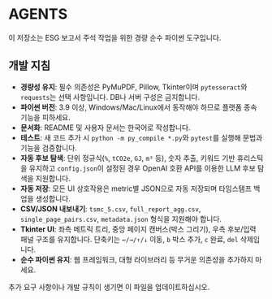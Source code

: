 # AGENTS

이 저장소는 ESG 보고서 주석 작업을 위한 경량 순수 파이썬 도구입니다.

## 개발 지침
- **경량성 유지**: 필수 의존성은 PyMuPDF, Pillow, Tkinter이며 `pytesseract`와 `requests`는 선택 사항입니다. DB나 서버 구성은 금지합니다.
- **파이썬 버전**: 3.9 이상, Windows/Mac/Linux에서 동작해야 하므로 플랫폼 종속 기능을 피하세요.
- **문서화**: README 및 사용자 문서는 한국어로 작성합니다.
- **테스트**: 새 코드 추가 시 `python -m py_compile *.py`와 `pytest`를 실행해 문법과 기능을 검증합니다.
- **자동 후보 탐색**: 단위 정규식(`%`, `tCO2e`, `GJ`, `m³` 등), 숫자 추출, 키워드 기반 휴리스틱을 유지하고 `config.json`이 설정된 경우 OpenAI 호환 API를 이용한 LLM 후보 탐색을 지원합니다.
- **자동 저장**: 모든 UI 상호작용은 metric별 JSON으로 자동 저장되며 타임스탬프 백업을 생성합니다.
- **CSV/JSON 내보내기**: `tsmc_5.csv`, `full_report_agg.csv`, `single_page_pairs.csv`, `metadata.json` 형식을 지원해야 합니다.
- **Tkinter UI**: 좌측 메트릭 트리, 중앙 페이지 캔버스(박스 그리기), 우측 후보/입력 패널 구조를 유지합니다. 단축키는 `←/→/↑/↓` 이동, `b` 박스 추가, `c` 완료, `del` 삭제입니다.
- **순수 파이썬 유지**: 웹 프레임워크, 대형 라이브러리 등 무거운 의존성을 추가하지 마세요.

추가 요구 사항이나 개발 규칙이 생기면 이 파일을 업데이트하십시오.
